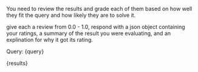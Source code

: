 You need to review the results and grade each of them based on how well they fit the query and how likely they are to solve it.

give each a review from 0.0 - 1.0, respond with a json object containing your ratings, a summary of the result you were evaluating, and an explination for why it got its rating.

Query: {query}

<results>{results}</results>